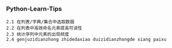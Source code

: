 ### Python-Learn-Tips
    2.1 在列表/字典/集合中选取数据
    2.2 在列表中高效命名元素提高可读性
    2.3 统计序列中元素的出现频度
    2.4 genjuzidianzhong zhidedaxiao duizidianzhongde xiang paixu
